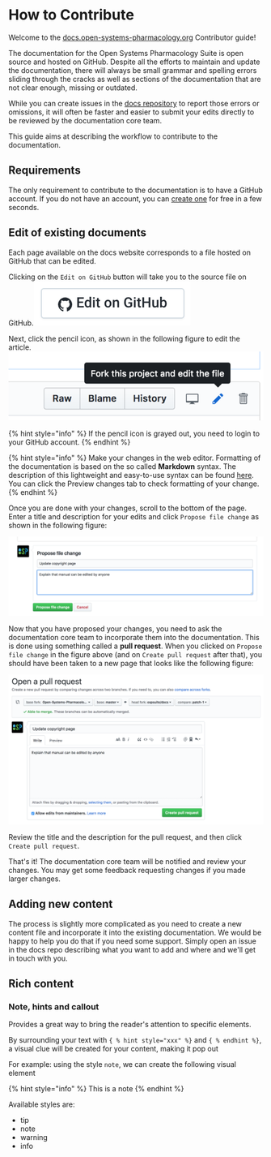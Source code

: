 # How to Contribute

Welcome to the [docs.open-systems-pharmacology.org](http://docs.open-systems-pharmacology.org) Contributor guide!

The documentation for the Open Systems Pharmacology Suite is open source and hosted on GitHub. Despite all the efforts to maintain and update the documentation, there will always be small grammar and spelling errors sliding through the cracks as well as sections of the documentation that are not clear enough, missing or outdated.

While you can create issues in the [docs repository](https://github.com/Open-Systems-Pharmacology/docs/issues) to report those errors or omissions, it will often be faster and easier to submit your edits directly to be reviewed by the documentation core team.

This guide aims at describing the workflow to contribute to the documentation.

## Requirements

The only requirement to contribute to the documentation is to have a GitHub account. If you do not have an account, you can [create one](https://github.com/join) for free in a few seconds.

## Edit of existing documents

Each page available on the docs website corresponds to a file hosted on GitHub that can be edited.

Clicking on the `Edit on GitHub` button will take you to the source file on GitHub.![Edit on GitHub](/assets/images/edit-github.png)

Next, click the pencil icon, as shown in the following figure to edit the article.![Edit](/assets/images/editicon.png)

{% hint style="info" %}
If the pencil icon is grayed out, you need to login to your GitHub account.
{% endhint %}

{% hint style="info" %}
Make your changes in the web editor. Formatting of the documentation is based on the so called **Markdown** syntax. The description of this lightweight and easy-to-use syntax can be found [here](https://guides.github.com/features/mastering-markdown/). You can click the Preview changes tab to check formatting of your change.
{% endhint %}

Once you are done with your changes, scroll to the bottom of the page. Enter a title and description for your edits and click `Propose file change` as shown in the following figure:

![Propose file change](/assets/images/submit-pull-request.png)

Now that you have proposed your changes, you need to ask the documentation core team to incorporate them into the documentation. This is done using something called a **pull request**. When you clicked on `Propose file change` in the figure above (and on `Create pull request` after that), you should have been taken to a new page that looks like the following figure:

![Open pull request](/assets/images/open-pull-request.png)

Review the title and the description for the pull request, and then click `Create pull request`.

That's it! The documentation core team will be notified and review your changes. You may get some feedback requesting changes if you made larger changes.

## Adding new content

The process is slightly more complicated as you need to create a new content file and incorporate it into the existing documentation. We would be happy to help you do that if you need some support. Simply open an issue in the docs repo describing what you want to add and where and we'll get in touch with you.

## Rich content

### Note, hints and callout

Provides a great way to bring the reader's attention to specific elements.

By surrounding your text with `{ % hint style="xxx" %}` and `{ % endhint %}`, a visual clue will be created for your content, making it pop out

For example: using the style `note`, we can create the following visual element

{% hint style="info" %}
This is a note
{% endhint %}

Available styles are:

- tip
- note
- warning
- info
